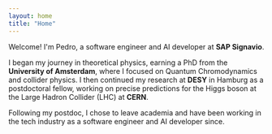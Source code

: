 ```yaml
---
layout: home
title: "Home"
---
```


Welcome! I'm Pedro, a software engineer and AI developer at **SAP Signavio**.

I began my journey in theoretical physics, earning a PhD from the **University of Amsterdam**, where I focused on Quantum Chromodynamics and collider physics. I then continued my research at **DESY** in Hamburg as a postdoctoral fellow, working on precise predictions for the Higgs boson at the Large Hadron Collider (LHC) at **CERN**.

Following my postdoc, I chose to leave academia and have been working in the tech industry as a software engineer and AI developer since.
